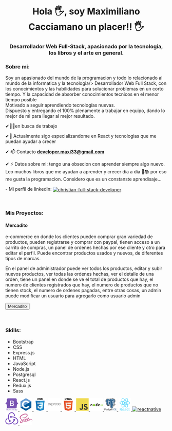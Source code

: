 <h1 align="center">Hola 🖐, soy Maximiliano Cacciamano un placer!! 🖐</h1>
<h3 align="center">Desarrollador Web Full-Stack, apasionado por la tecnología, los libros y el arte en general.</h3>


<h3 align="left">Sobre mi:</h3>

Soy un apasionado del mundo de la programacion y todo lo relacionado al mundo de la informatica y la tecnologia/>
Desarrollador Web Full Stack, con los conocimientos y las habilidades para solucionar problemas en un corto tiempo. Y la capacidad de absorber conocimientos tecnicos en el menor tiempo posible <br/>
Motivado a seguir aprendiendo tecnologías nuevas. <br/>
Dispuesto y entregando el 100% plenamente a trabajar en equipo, dando lo mejor de mi para llegar al mejor resultado.


 ✔👨‍💻en busca de  trabajo

 ✔🌱 Actualmente sigo especializandome en React y tecnologias que me puedan ayudar a crecer

 ✔ 📫 Contacto **developer.maxi33@gmail.com**

 ✔ ⚡ Datos sobre mi: tengo una obsecion con aprender siempre algo nuevo. Leo muchos libros que me ayudan a aprender y crecer dia a dia 📗📚 por eso me gusta la programacion. Considero que es un constanste aprendisaje...

<p align="left"> - Mi perfil de linkedin:
<a href=https://www.linkedin.com/in/maximiliano-cacciamano-100a8620a/" target="blank"><img align="center" src="https://raw.githubusercontent.com/rahuldkjain/github-profile-readme-generator/master/src/images/icons/Social/linked-in-alt.svg" alt="christian-full-stack-developer" height="30" width="40" /></a>
</p>


<br/>

<h3>Mis Proyectos:</h3>
<h4>Mercadito</h4>
<p align="left">e-commerce en donde los clientes pueden comprar gran variedad de productos, pueden registrarse y comprar con paypal, tienen acceso a un carrito de compras, un panel de ordenes hechas por ese cliente y otro para editar el perfil. Puede encontrar productos usados y nuevos, de diferentes tipos de marcas.</p>
<p>En el panel de administrador puede ver todos los productos, editar y subir nuevos productos, ver todas las ordenes hechas, ver el detalle de una orden, tiene un panel en donde se ve el total de productos que hay, el numero de clientes registrados que hay, el numero de productos que no tienen stock, el numero de ordenes pagadas, entre otras cosas, un admin puede modificar un usuario para agregarlo como usuario admin</p>

<button href="https://mercadito-pf.herokuapp.com/">Mercadito</button>


<br/>

<h3 align="left">Skills:</h3>
<ul> 
<li>Bootstrap</li> 
<li>CSS</li>
<li>Express.js</li>
<li>HTML</li> 
<li>JavaScript</li>
<li>Node.js</li>
<li>Postgresql</li>
<li>React.js</li>
<li>Redux.js</li>
<li>Sass</li>
</ul>
<p align="left"> <a href="https://getbootstrap.com" target="_blank" rel="noreferrer"> <img src="https://raw.githubusercontent.com/devicons/devicon/master/icons/bootstrap/bootstrap-plain-wordmark.svg" alt="bootstrap" width="40" height="40"/> </a> <a href="https://www.cprogramming.com/" target="_blank" rel="noreferrer"> <img src="https://raw.githubusercontent.com/devicons/devicon/master/icons/c/c-original.svg" alt="c" width="40" height="40"/> </a> <a href="https://www.w3schools.com/css/" target="_blank" rel="noreferrer"> <img src="https://raw.githubusercontent.com/devicons/devicon/master/icons/css3/css3-original-wordmark.svg" alt="css3" width="40" height="40"/> </a> <a href="https://expressjs.com" target="_blank" rel="noreferrer"> <img src="https://raw.githubusercontent.com/devicons/devicon/master/icons/express/express-original-wordmark.svg" alt="express" width="40" height="40"/> </a> <a href="https://www.w3.org/html/" target="_blank" rel="noreferrer"> <img src="https://raw.githubusercontent.com/devicons/devicon/master/icons/html5/html5-original-wordmark.svg" alt="html5" width="40" height="40"/> </a> <a href="https://developer.mozilla.org/en-US/docs/Web/JavaScript" target="_blank" rel="noreferrer"> <img src="https://raw.githubusercontent.com/devicons/devicon/master/icons/javascript/javascript-original.svg" alt="javascript" width="40" height="40"/> </a> <a href="https://nodejs.org" target="_blank" rel="noreferrer"> <img src="https://raw.githubusercontent.com/devicons/devicon/master/icons/nodejs/nodejs-original-wordmark.svg" alt="nodejs" width="40" height="40"/> </a> <a href="https://www.postgresql.org" target="_blank" rel="noreferrer"> <img src="https://raw.githubusercontent.com/devicons/devicon/master/icons/postgresql/postgresql-original-wordmark.svg" alt="postgresql" width="40" height="40"/> </a> <a href="https://reactjs.org/" target="_blank" rel="noreferrer"> <img src="https://raw.githubusercontent.com/devicons/devicon/master/icons/react/react-original-wordmark.svg" alt="react" width="40" height="40"/> </a> <a href="https://reactnative.dev/" target="_blank" rel="noreferrer"> <img src="https://reactnative.dev/img/header_logo.svg" alt="reactnative" width="40" height="40"/> </a> <a href="https://redux.js.org" target="_blank" rel="noreferrer"> <img src="https://raw.githubusercontent.com/devicons/devicon/master/icons/redux/redux-original.svg" alt="redux" width="40" height="40"/> </a> <a href="https://sass-lang.com" target="_blank" rel="noreferrer"> <img src="https://raw.githubusercontent.com/devicons/devicon/master/icons/sass/sass-original.svg" alt="sass" width="40" height="40"/> </a> </p>

